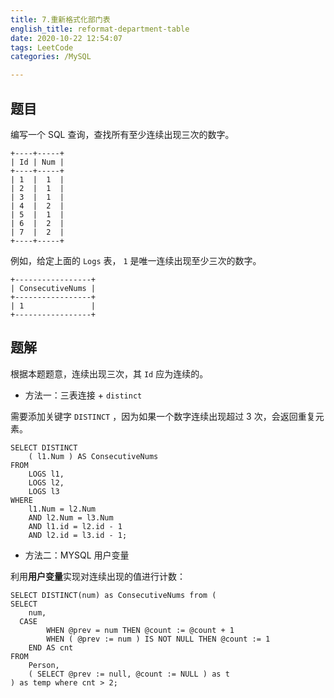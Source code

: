 ```yaml
---
title: 7.重新格式化部门表
english_title: reformat-department-table
date: 2020-10-22 12:54:07
tags: LeetCode
categories: /MySQL

---
```


## 题目

编写一个 SQL 查询，查找所有至少连续出现三次的数字。

```
+----+-----+
| Id | Num |
+----+-----+
| 1  |  1  |
| 2  |  1  |
| 3  |  1  |
| 4  |  2  |
| 5  |  1  |
| 6  |  2  |
| 7  |  2  |
+----+-----+
```

例如，给定上面的 `Logs` 表， `1` 是唯一连续出现至少三次的数字。

```
+-----------------+
| ConsecutiveNums |
+-----------------+
| 1               |
+-----------------+
```

## 题解

根据本题题意，连续出现三次，其 `Id` 应为连续的。

* 方法一：三表连接 + `distinct`

需要添加关键字 `DISTINCT` ，因为如果一个数字连续出现超过 3 次，会返回重复元素。

```mysql
SELECT DISTINCT
	( l1.Num ) AS ConsecutiveNums 
FROM
	LOGS l1,
	LOGS l2,
	LOGS l3 
WHERE
	l1.Num = l2.Num 
	AND l2.Num = l3.Num 
	AND l1.id = l2.id - 1 
	AND l2.id = l3.id - 1;
```

* 方法二：MYSQL 用户变量

利用**用户变量**实现对连续出现的值进行计数：

```mysql
SELECT DISTINCT(num) as ConsecutiveNums from (
SELECT
	num,
  CASE
		WHEN @prev = num THEN @count := @count + 1 
		WHEN ( @prev := num ) IS NOT NULL THEN @count := 1 
	END AS cnt 
FROM
	Person,
	( SELECT @prev := null, @count := NULL ) as t
) as temp where cnt > 2;
```

